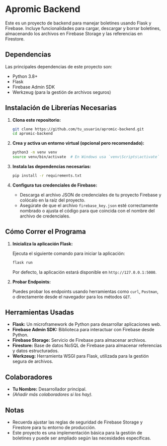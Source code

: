 # Apromic Backend

Este es un proyecto de backend para manejar boletines usando Flask y Firebase. Incluye funcionalidades para cargar, descargar y borrar boletines, almacenando los archivos en Firebase Storage y las referencias en Firestore.

## Dependencias

Las principales dependencias de este proyecto son:

- Python 3.8+
- Flask
- Firebase Admin SDK
- Werkzeug (para la gestión de archivos seguros)

## Instalación de Librerías Necesarias

1. **Clona este repositorio:**

   ```bash
   git clone https://github.com/tu_usuario/apromic-backend.git
   cd apromic-backend
   ```

2. **Crea y activa un entorno virtual (opcional pero recomendado):**

   ```bash
   python3 -m venv venv
   source venv/bin/activate  # En Windows usa `venv\Scripts\activate`
   ```

3. **Instala las dependencias necesarias:**

   ```bash
   pip install -r requirements.txt
   ```

4. **Configura tus credenciales de Firebase:**

   - Descarga el archivo JSON de credenciales de tu proyecto Firebase y colócalo en la raíz del proyecto.
   - Asegúrate de que el archivo `firebase_key.json` esté correctamente nombrado o ajusta el código para que coincida con el nombre del archivo de credenciales.

## Cómo Correr el Programa

1. **Inicializa la aplicación Flask:**

   Ejecuta el siguiente comando para iniciar la aplicación:

   ```bash
   flask run
   ```

   Por defecto, la aplicación estará disponible en `http://127.0.0.1:5000`.

2. **Probar Endpoints:**

   Puedes probar los endpoints usando herramientas como `curl`, `Postman`, o directamente desde el navegador para los métodos `GET`.

## Herramientas Usadas

- **Flask:** Un microframework de Python para desarrollar aplicaciones web.
- **Firebase Admin SDK:** Biblioteca para interactuar con Firebase desde Python.
- **Firebase Storage:** Servicio de Firebase para almacenar archivos.
- **Firestore:** Base de datos NoSQL de Firebase para almacenar referencias y datos estructurados.
- **Werkzeug:** Herramienta WSGI para Flask, utilizada para la gestión segura de archivos.

## Colaboradores

- **Tu Nombre:** Desarrollador principal.
- *(Añadir más colaboradores si los hay).*

## Notas

- Recuerda ajustar las reglas de seguridad de Firebase Storage y Firestore para tu entorno de producción.
- Este proyecto es una implementación básica para la gestión de boletines y puede ser ampliado según las necesidades específicas.
